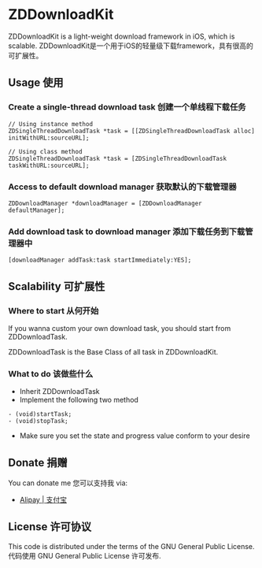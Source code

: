 # ZDDownloadKit

ZDDownloadKit is a light-weight download framework in iOS, which is scalable.
ZDDownloadKit是一个用于iOS的轻量级下载framework，具有很高的可扩展性。

## Usage 使用

### Create a single-thread download task 创建一个单线程下载任务
```
// Using instance method
ZDSingleThreadDownloadTask *task = [[ZDSingleThreadDownloadTask alloc] initWithURL:sourceURL];

// Using class method
ZDSingleThreadDownloadTask *task = [ZDSingleThreadDownloadTask taskWithURL:sourceURL];
```

### Access to default download manager 获取默认的下载管理器
```
ZDDownloadManager *downloadManager = [ZDDownloadManager defaultManager];
```

### Add download task to download manager 添加下载任务到下载管理器中
```
[downloadManager addTask:task startImmediately:YES];
```

## Scalability 可扩展性

### Where to start 从何开始
If you wanna custom your own download task, you should start from ZDDownloadTask.

ZDDownloadTask is the Base Class of all task in ZDDownloadKit.

### What to do 该做些什么

* Inherit ZDDownloadTask
* Implement the following two method
```
- (void)startTask;
- (void)stopTask;
```
* Make sure you set the state and progress value conform to your desire

## Donate 捐赠

You can donate me 您可以支持我
via:
* [Alipay | 支付宝](https://me.alipay.com/0dayzh)

## License 许可协议
This code is distributed under the terms of the GNU General Public License.  
代码使用 GNU General Public License 许可发布.

